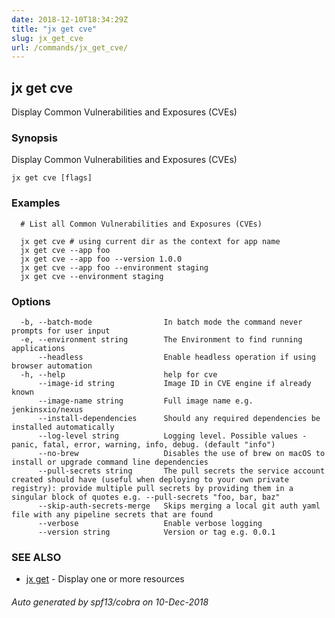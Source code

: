 ```yaml
---
date: 2018-12-10T18:34:29Z
title: "jx get cve"
slug: jx_get_cve
url: /commands/jx_get_cve/
---
```

## jx get cve

Display Common Vulnerabilities and Exposures (CVEs)

### Synopsis

Display Common Vulnerabilities and Exposures (CVEs)

```
jx get cve [flags]
```

### Examples

```
  # List all Common Vulnerabilities and Exposures (CVEs)
  
  jx get cve # using current dir as the context for app name
  jx get cve --app foo
  jx get cve --app foo --version 1.0.0
  jx get cve --app foo --environment staging
  jx get cve --environment staging
```

### Options

```
  -b, --batch-mode                In batch mode the command never prompts for user input
  -e, --environment string        The Environment to find running applications
      --headless                  Enable headless operation if using browser automation
  -h, --help                      help for cve
      --image-id string           Image ID in CVE engine if already known
      --image-name string         Full image name e.g. jenkinsxio/nexus 
      --install-dependencies      Should any required dependencies be installed automatically
      --log-level string          Logging level. Possible values - panic, fatal, error, warning, info, debug. (default "info")
      --no-brew                   Disables the use of brew on macOS to install or upgrade command line dependencies
      --pull-secrets string       The pull secrets the service account created should have (useful when deploying to your own private registry): provide multiple pull secrets by providing them in a singular block of quotes e.g. --pull-secrets "foo, bar, baz"
      --skip-auth-secrets-merge   Skips merging a local git auth yaml file with any pipeline secrets that are found
      --verbose                   Enable verbose logging
      --version string            Version or tag e.g. 0.0.1
```

### SEE ALSO

* [jx get](/commands/jx_get/)	 - Display one or more resources

###### Auto generated by spf13/cobra on 10-Dec-2018

